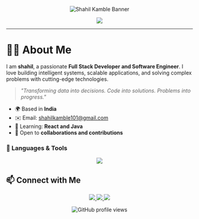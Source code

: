 <!-- Banner -->
<p align="center">
  <img src="https://media1.giphy.com/media/v1.Y2lkPTc5MGI3NjExd240c2Jhem03Z2JlZG56b253MnBxOWR6bzBtaWtkejRnbXJrZmd6MiZlcD12MV9pbnRlcm5hbF9naWZfYnlfaWQmY3Q9Zw/qgQUggAC3Pfv687qPC/giphy.gif" alt="Shahil Kamble Banner" />
</p>

<!-- Typing Effect -->
<p align="center">
  <img src="https://readme-typing-svg.herokuapp.com/?lines=Hi+I'm+Shahil+Chandrakant+Kamble;Full+Stack+Developer+Java+Developer;Tech+Explorer+from+India;&center=true&width=500&height=40&color=F7F7F7&vCenter=true&size=22">
</p>

---

# 🧑‍💻 About Me

I am **shahil**, a passionate **Full Stack Developer and Software Engineer**. I love building intelligent systems, scalable applications, and solving complex problems with cutting-edge technologies.  

> _"Transforming data into decisions. Code into solutions. Problems into progress."_

- 🌍 Based in **India**    
- ✉️ Email: [shahilkamble101@gmail.com](mailto:shahilkamble101@gmail.com)  
- 🧠 Learning: **React and Java**  
- 🤝 Open to **collaborations and contributions**  



### 🚀 Languages & Tools
<p align="center">
  <img src="https://skillicons.dev/icons?i=python,java,cpp,c,js,ts,html,css,react,nextjs,nodejs,express,flask,django,mongodb,mysql,firebase,sqlite,tensorflow,pytorch,docker,kubernetes,git,github,aws,gcp,azure,bash,postman,vscode,pycharm" />
</p>

## 📫 Connect with Me      

<p align="center">
  <a href="mailto:shahilkamble101@gmail.com">
    <img src="https://img.shields.io/badge/Email-D14836?style=for-the-badge&logo=gmail&logoColor=white" />
  </a>
  <a href="https://www.linkedin.com/in/shahilkamble21">
    <img src="https://img.shields.io/badge/LinkedIn-0077B5?style=for-the-badge&logo=linkedin&logoColor=white" />
  </a>
  <a href="https://github.com/sha924">
    <img src="https://img.shields.io/badge/GitHub-181717?style=for-the-badge&logo=github&logoColor=white" />
  </a>
</p>
<p align="center">
  <img src="https://komarev.com/ghpvc/?username=sha924&style=flat-square&color=blue" alt="GitHub profile views" />
</p>
